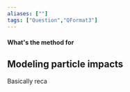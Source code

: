 ```yaml
---
aliases: [""]
tags: ["Question","QFormat3"]
---
```


#### What's the method for
## Modeling particle impacts

Basically reca
